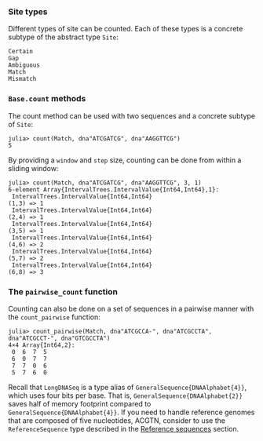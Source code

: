 ### Site types

Different types of site can be counted. Each of these types is a concrete
subtype of the abstract type `Site`:

```@docs
Certain
Gap
Ambiguous
Match
Mismatch
```

### `Base.count` methods

The count method can be used with two sequences and a concrete subtype of
`Site`:

```
julia> count(Match, dna"ATCGATCG", dna"AAGGTTCG")
5
```

By providing a `window` and `step` size, counting can be done from within
a sliding window:

```
julia> count(Match, dna"ATCGATCG", dna"AAGGTTCG", 3, 1)
6-element Array{IntervalTrees.IntervalValue{Int64,Int64},1}:
 IntervalTrees.IntervalValue{Int64,Int64}
(1,3) => 1
 IntervalTrees.IntervalValue{Int64,Int64}
(2,4) => 1
 IntervalTrees.IntervalValue{Int64,Int64}
(3,5) => 1
 IntervalTrees.IntervalValue{Int64,Int64}
(4,6) => 2
 IntervalTrees.IntervalValue{Int64,Int64}
(5,7) => 2
 IntervalTrees.IntervalValue{Int64,Int64}
(6,8) => 3
```

### The `pairwise_count` function
Counting can also be done on a set of sequences in a pairwise manner with the
`count_pairwise` function:

```
julia> count_pairwise(Match, dna"ATCGCCA-", dna"ATCGCCTA", dna"ATCGCCT-", dna"GTCGCCTA")
4×4 Array{Int64,2}:
 0  6  7  5
 6  0  7  7
 7  7  0  6
 5  7  6  0
```




Recall that `LongDNASeq` is a type alias of `GeneralSequence{DNAAlphabet{4}}`,
which uses four bits per base. That is, `GeneralSequence{DNAAlphabet{2}}` saves half
of memory footprint compared to `GeneralSequence{DNAAlphabet{4}}`. If you need to
handle reference genomes that are composed of five nucleotides, ACGTN,
consider to use the `ReferenceSequence` type described in the [Reference
sequences](@ref) section.
